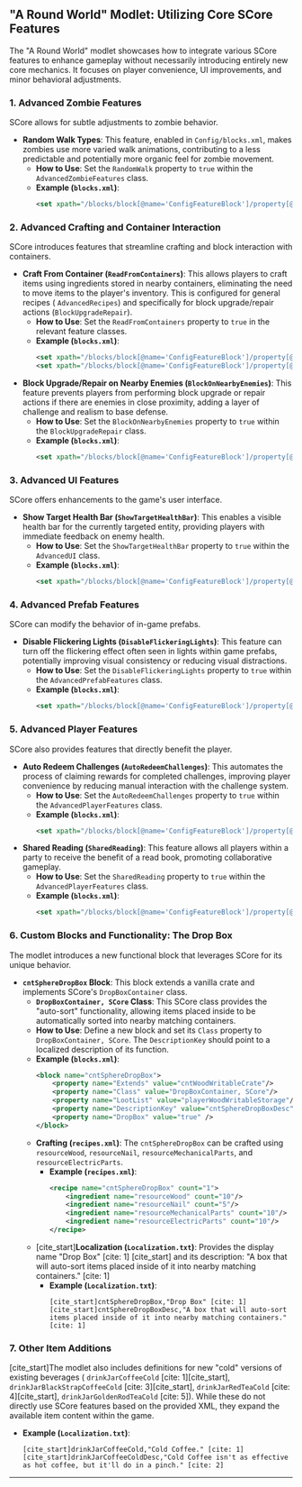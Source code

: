 ## "A Round World" Modlet: Utilizing Core SCore Features

The "A Round World" modlet showcases how to integrate various SCore features to enhance gameplay without necessarily
introducing entirely new core mechanics. It focuses on player convenience, UI improvements, and minor behavioral
adjustments.

### 1\. Advanced Zombie Features

SCore allows for subtle adjustments to zombie behavior.

* **Random Walk Types**: This feature, enabled in `Config/blocks.xml`, makes zombies use more varied walk animations,
  contributing to a less predictable and potentially more organic feel for zombie movement.
    * **How to Use**: Set the `RandomWalk` property to `true` within the `AdvancedZombieFeatures` class.
    * **Example (`blocks.xml`)**:
      ```xml
      <set xpath="/blocks/block[@name='ConfigFeatureBlock']/property[@class='AdvancedZombieFeatures']/property[@name='RandomWalk']/@value">true</set>
      ```

### 2\. Advanced Crafting and Container Interaction

SCore introduces features that streamline crafting and block interaction with containers.

* **Craft From Container (`ReadFromContainers`)**: This allows players to craft items using ingredients stored in nearby
  containers, eliminating the need to move items to the player's inventory. This is configured for general recipes (
  `AdvancedRecipes`) and specifically for block upgrade/repair actions (`BlockUpgradeRepair`).
    * **How to Use**: Set the `ReadFromContainers` property to `true` in the relevant feature classes.
    * **Example (`blocks.xml`)**:
      ```xml
      <set xpath="/blocks/block[@name='ConfigFeatureBlock']/property[@class='AdvancedRecipes']/property[@name='ReadFromContainers']/@value">true</set>
      <set xpath="/blocks/block[@name='ConfigFeatureBlock']/property[@class='BlockUpgradeRepair']/property[@name='ReadFromContainers']/@value">true</set>
      ```
* **Block Upgrade/Repair on Nearby Enemies (`BlockOnNearbyEnemies`)**: This feature prevents players from performing
  block upgrade or repair actions if there are enemies in close proximity, adding a layer of challenge and realism to
  base defense.
    * **How to Use**: Set the `BlockOnNearbyEnemies` property to `true` within the `BlockUpgradeRepair` class.
    * **Example (`blocks.xml`)**:
      ```xml
      <set xpath="/blocks/block[@name='ConfigFeatureBlock']/property[@class='BlockUpgradeRepair']/property[@name='BlockOnNearbyEnemies']/@value">true</set>
      ```

### 3\. Advanced UI Features

SCore offers enhancements to the game's user interface.

* **Show Target Health Bar (`ShowTargetHealthBar`)**: This enables a visible health bar for the currently targeted
  entity, providing players with immediate feedback on enemy health.
    * **How to Use**: Set the `ShowTargetHealthBar` property to `true` within the `AdvancedUI` class.
    * **Example (`blocks.xml`)**:
      ```xml
      <set xpath="/blocks/block[@name='ConfigFeatureBlock']/property[@class='AdvancedUI']/property[@name='ShowTargetHealthBar']/@value">true</set>
      ```

### 4\. Advanced Prefab Features

SCore can modify the behavior of in-game prefabs.

* **Disable Flickering Lights (`DisableFlickeringLights`)**: This feature can turn off the flickering effect often seen
  in lights within game prefabs, potentially improving visual consistency or reducing visual distractions.
    * **How to Use**: Set the `DisableFlickeringLights` property to `true` within the `AdvancedPrefabFeatures` class.
    * **Example (`blocks.xml`)**:
      ```xml
      <set xpath="/blocks/block[@name='ConfigFeatureBlock']/property[@class='AdvancedPrefabFeatures']/property[@name='DisableFlickeringLights']/@value">true</set>
      ```

### 5\. Advanced Player Features

SCore also provides features that directly benefit the player.

* **Auto Redeem Challenges (`AutoRedeemChallenges`)**: This automates the process of claiming rewards for completed
  challenges, improving player convenience by reducing manual interaction with the challenge system.
    * **How to Use**: Set the `AutoRedeemChallenges` property to `true` within the `AdvancedPlayerFeatures` class.
    * **Example (`blocks.xml`)**:
      ```xml
      <set xpath="/blocks/block[@name='ConfigFeatureBlock']/property[@class='AdvancedPlayerFeatures']/property[@name='AutoRedeemChallenges']/@value">true</set>
      ```
* **Shared Reading (`SharedReading`)**: This feature allows all players within a party to receive the benefit of a read
  book, promoting collaborative gameplay.
    * **How to Use**: Set the `SharedReading` property to `true` within the `AdvancedPlayerFeatures` class.
    * **Example (`blocks.xml`)**:
      ```xml
      <set xpath="/blocks/block[@name='ConfigFeatureBlock']/property[@class='AdvancedPlayerFeatures']/property[@name='SharedReading']/@value">true</set>
      ```

### 6\. Custom Blocks and Functionality: The Drop Box

The modlet introduces a new functional block that leverages SCore for its unique behavior.

* **`cntSphereDropBox` Block**: This block extends a vanilla crate and implements SCore's `DropBoxContainer` class.
    * **`DropBoxContainer, SCore` Class**: This SCore class provides the "auto-sort" functionality, allowing items
      placed inside to be automatically sorted into nearby matching containers.
    * **How to Use**: Define a new block and set its `Class` property to `DropBoxContainer, SCore`. The `DescriptionKey`
      should point to a localized description of its function.
    * **Example (`blocks.xml`)**:
      ```xml
      <block name="cntSphereDropBox">
          <property name="Extends" value="cntWoodWritableCrate"/>
          <property name="Class" value="DropBoxContainer, SCore"/>
          <property name="LootList" value="playerWoodWritableStorage"/>
          <property name="DescriptionKey" value="cntSphereDropBoxDesc"/>
          <property name="DropBox" value="true" />
      </block>
      ```
    * **Crafting (`recipes.xml`)**: The `cntSphereDropBox` can be crafted using `resourceWood`, `resourceNail`,
      `resourceMechanicalParts`, and `resourceElectricParts`.
        * **Example (`recipes.xml`)**:
          ```xml
          <recipe name="cntSphereDropBox" count="1">
              <ingredient name="resourceWood" count="10"/>
              <ingredient name="resourceNail" count="5"/>
              <ingredient name="resourceMechanicalParts" count="10"/>
              <ingredient name="resourceElectricParts" count="10"/>
          </recipe>
          ```
    * [cite\_start]**Localization (`Localization.txt`)**: Provides the display name "Drop Box" [cite: 1] [cite\_start]
      and its description: "A box that will auto-sort items placed inside of it into nearby matching
      containers." [cite: 1]
        * **Example (`Localization.txt`)**:
          ```
          [cite_start]cntSphereDropBox,"Drop Box" [cite: 1]
          [cite_start]cntSphereDropBoxDesc,"A box that will auto-sort items placed inside of it into nearby matching containers." [cite: 1]
          ```

### 7\. Other Item Additions

[cite\_start]The modlet also includes definitions for new "cold" versions of existing beverages (
`drinkJarCoffeeCold` [cite: 1][cite\_start], `drinkJarBlackStrapCoffeeCold` [cite: 3][cite\_start],
`drinkJarRedTeaCold` [cite: 4][cite\_start], `drinkJarGoldenRodTeaCold` [cite: 5]). While these do not directly use
SCore features based on the provided XML, they expand the available item content within the game.

* **Example (`Localization.txt`)**:
  ```
  [cite_start]drinkJarCoffeeCold,"Cold Coffee." [cite: 1]
  [cite_start]drinkJarCoffeeColdDesc,"Cold Coffee isn't as effective as hot coffee, but it'll do in a pinch." [cite: 2]
  ```

-----